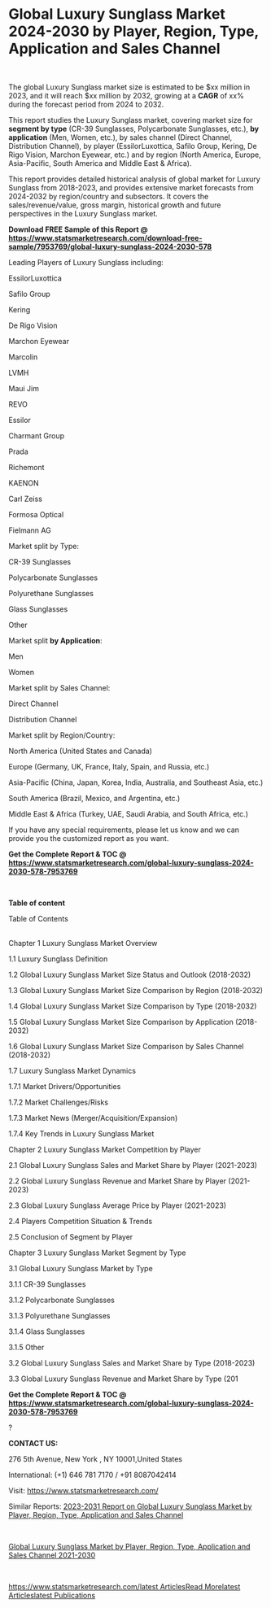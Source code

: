 <h1>Global Luxury Sunglass Market 2024-2030 by Player, Region, Type, Application and Sales Channel</h1><br/><p>The global Luxury Sunglass market size is estimated to be $xx million in 2023, and it will reach $xx million by 2032, growing at a <strong>CAGR</strong> of xx% during the forecast period from 2024 to 2032.</p>
 
 
 
 <p>This report studies the Luxury Sunglass market, covering market size for <strong>segment by type</strong> (CR-39 Sunglasses, Polycarbonate Sunglasses, etc.), <strong>by application</strong> (Men, Women, etc.), by sales channel (Direct Channel, Distribution Channel), by player (EssilorLuxottica, Safilo Group, Kering, De Rigo Vision, Marchon Eyewear, etc.) and by region (North America, Europe, Asia-Pacific, South America and Middle East & Africa).</p>
 
 
 
 <p>This report provides detailed historical analysis of global market for Luxury Sunglass from 2018-2023, and provides extensive market forecasts from 2024-2032 by region/country and subsectors. It covers the sales/revenue/value, gross margin, historical growth and future perspectives in the Luxury Sunglass market.</p>
 
 
 
 <p><strong>Download FREE Sample of this Report @ <a href="https://www.statsmarketresearch.com/download-free-sample/7953769/global-luxury-sunglass-2024-2030-578">https://www.statsmarketresearch.com/download-free-sample/7953769/global-luxury-sunglass-2024-2030-578</a></strong></p>
 
 
 
 <p>Leading Players of Luxury Sunglass including:</p>
 
 
 
 <p>EssilorLuxottica</p>
 
 
 
 <p>Safilo Group</p>
 
 
 
 <p>Kering</p>
 
 
 
 <p>De Rigo Vision</p>
 
 
 
 <p>Marchon Eyewear</p>
 
 
 
 <p>Marcolin</p>
 
 
 
 <p>LVMH</p>
 
 
 
 <p>Maui Jim</p>
 
 
 
 <p>REVO</p>
 
 
 
 <p>Essilor</p>
 
 
 
 <p>Charmant Group</p>
 
 
 
 <p>Prada</p>
 
 
 
 <p>Richemont</p>
 
 
 
 <p>KAENON</p>
 
 
 
 <p>Carl Zeiss</p>
 
 
 
 <p>Formosa Optical</p>
 
 
 
 <p>Fielmann AG</p>
 
 
 
 <p>Market split by Type:</p>
 
 
 
 <p>CR-39 Sunglasses</p>
 
 
 
 <p>Polycarbonate Sunglasses</p>
 
 
 
 <p>Polyurethane Sunglasses</p>
 
 
 
 <p>Glass Sunglasses</p>
 
 
 
 <p>Other</p>
 
 
 
 <p>Market split <strong>by Application</strong>:</p>
 
 
 
 <p>Men</p>
 
 
 
 <p>Women</p>
 
 
 
 <p>Market split by Sales Channel:</p>
 
 
 
 <p>Direct Channel</p>
 
 
 
 <p>Distribution Channel</p>
 
 
 
 <p>Market split by Region/Country:</p>
 
 
 
 <p>North America (United States and Canada)</p>
 
 
 
 <p>Europe (Germany, UK, France, Italy, Spain, and Russia, etc.)</p>
 
 
 
 <p>Asia-Pacific (China, Japan, Korea, India, Australia, and Southeast Asia, etc.)</p>
 
 
 
 <p>South America (Brazil, Mexico, and Argentina, etc.)</p>
 
 
 
 <p>Middle East & Africa (Turkey, UAE, Saudi Arabia, and South Africa, etc.)</p>
 
 
 
 <p>If you have any special requirements, please let us know and we can provide you the customized report as you want.</p>
 
 
 
 <div><b>Get the Complete Report & TOC @ <a href="https://www.statsmarketresearch.com/global-luxury-sunglass-2024-2030-578-7953769">https://www.statsmarketresearch.com/global-luxury-sunglass-2024-2030-578-7953769</a></b></div>
 
 
 
 <p><br />
 
 <b>Table of content</b></p>
 
 
 
 <p>Table of Contents<br />
 
 <br />
 
 Chapter 1 Luxury Sunglass Market Overview<br />
 
 1.1 Luxury Sunglass Definition<br />
 
 1.2 Global Luxury Sunglass Market Size Status and Outlook (2018-2032)<br />
 
 1.3 Global Luxury Sunglass Market Size Comparison by Region (2018-2032)<br />
 
 1.4 Global Luxury Sunglass Market Size Comparison by Type (2018-2032)<br />
 
 1.5 Global Luxury Sunglass Market Size Comparison by Application (2018-2032)<br />
 
 1.6 Global Luxury Sunglass Market Size Comparison by Sales Channel (2018-2032)<br />
 
 1.7 Luxury Sunglass Market Dynamics<br />
 
 1.7.1 Market Drivers/Opportunities<br />
 
 1.7.2 Market Challenges/Risks<br />
 
 1.7.3 Market News (Merger/Acquisition/Expansion)<br />
 
 1.7.4 Key Trends in Luxury Sunglass Market<br />
 
 Chapter 2 Luxury Sunglass Market Competition by Player<br />
 
 2.1 Global Luxury Sunglass Sales and Market Share by Player (2021-2023)<br />
 
 2.2 Global Luxury Sunglass Revenue and Market Share by Player (2021-2023)<br />
 
 2.3 Global Luxury Sunglass Average Price by Player (2021-2023)<br />
 
 2.4 Players Competition Situation & Trends<br />
 
 2.5 Conclusion of Segment by Player<br />
 
 Chapter 3 Luxury Sunglass Market Segment by Type<br />
 
 3.1 Global Luxury Sunglass Market by Type<br />
 
 3.1.1 CR-39 Sunglasses<br />
 
 3.1.2 Polycarbonate Sunglasses<br />
 
 3.1.3 Polyurethane Sunglasses<br />
 
 3.1.4 Glass Sunglasses<br />
 
 3.1.5 Other<br />
 
 3.2 Global Luxury Sunglass Sales and Market Share by Type (2018-2023)<br />
 
 3.3 Global Luxury Sunglass Revenue and Market Share by Type (201</p>
 
 
 
 <div><b>Get the Complete Report & TOC @ <a href="https://www.statsmarketresearch.com/global-luxury-sunglass-2024-2030-578-7953769">https://www.statsmarketresearch.com/global-luxury-sunglass-2024-2030-578-7953769</a></b></div>
 
 
 
 <p>? </p>
 
 
 
 <p><b>CONTACT US:</b><br />
 
 276 5th Avenue, New York , NY 10001,United States<br />
 
 International: (+1) 646 781 7170 / +91 8087042414<br />
 
 Visit: <a href="https://www.statsmarketresearch.com/">https://www.statsmarketresearch.com/</a><br />
 
 Similar Reports: <a href="https://www.statsmarketresearch.com/global-luxury-sunglass-2024-2030-578-7953769">2023-2031 Report on Global Luxury Sunglass Market by Player, Region, Type, Application and Sales Channel</a><br />
 
 <br />
 
 <a href="https://www.statsmarketresearch.com/global-luxury-sunglass-2024-2030-578-7953769">Global Luxury Sunglass Market by Player, Region, Type, Application and Sales Channel 2021-2030</a><br />
 
 <br />
 
 <a href="https://gyeongbokgung.com">https://www.statsmarketresearch.com/</a><a href="https://hallyeomaritime.com">latest Articles</a><a href="https://jingwansa.com">Read More</a><a href="https://nguoiviet.jp/">latest Articles</a><a href="https://www.intelmarketresearch.com/">latest Publications</a></p>